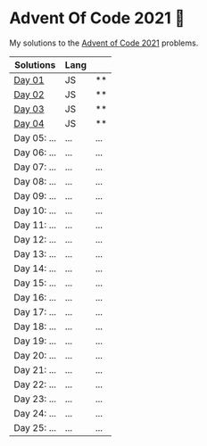 # Advent Of Code 2021 🎄

My solutions to the [Advent of Code 2021](https://adventofcode.com/2021) problems.

| Solutions                               | Lang       |      |
| --------------------------------------- | ---------- | ---- |
| [Day 01](./src/day01/)                  | JS         |  **  |
| [Day 02](./src/day02/)                  | JS         |  **  |
| [Day 03](./src/day03/)                  | JS         |  **  |
| [Day 04](./src/day04/)                  | JS         |  **  |
| Day 05: ...                             | ...        | ...  |
| Day 06: ...                             | ...        | ...  |
| Day 07: ...                             | ...        | ...  |
| Day 08: ...                             | ...        | ...  |
| Day 09: ...                             | ...        | ...  |
| Day 10: ...                             | ...        | ...  |
| Day 11: ...                             | ...        | ...  |
| Day 12: ...                             | ...        | ...  |
| Day 13: ...                             | ...        | ...  |
| Day 14: ...                             | ...        | ...  |
| Day 15: ...                             | ...        | ...  |
| Day 16: ...                             | ...        | ...  |
| Day 17: ...                             | ...        | ...  |
| Day 18: ...                             | ...        | ...  |
| Day 19: ...                             | ...        | ...  |
| Day 20: ...                             | ...        | ...  |
| Day 21: ...                             | ...        | ...  |
| Day 22: ...                             | ...        | ...  |
| Day 23: ...                             | ...        | ...  |
| Day 24: ...                             | ...        | ...  |
| Day 25: ...                             | ...        | ...  |
